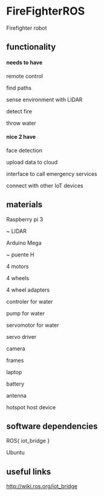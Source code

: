 # FireFighterROS
Firefighter robot

## functionality
#### needs to have

remote control

find paths

sense environment with LIDAR

detect fire

throw water

#### nice 2 have

face detection

upload data to cloud

interface to call emergency services

connect with other IoT devices

## materials

Raspberry pi 3

~ LIDAR

Arduino Mega

~ puente H

4 motors

4 wheels

4 wheel adapters

controler for water

pump for water

servomotor for water

servo driver

camera

frames

laptop

battery

antenna

hotspot host device

## software dependencies

ROS{
  iot_bridge
}

Ubuntu

## useful links

http://wiki.ros.org/iot_bridge


